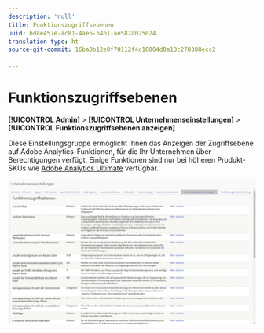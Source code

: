 ```yaml
---
description: 'null'
title: Funktionszugriffsebenen
uuid: bd8e457e-ac81-4ae6-b4b1-ae582a025024
translation-type: ht
source-git-commit: 16ba0b12e0f70112f4c10804d0a13c278388ecc2

---
```



# Funktionszugriffsebenen

**[!UICONTROL Admin]** > **[!UICONTROL Unternehmenseinstellungen]** > **[!UICONTROL Funktionszugriffsebenen anzeigen]**

Diese Einstellungsgruppe ermöglicht Ihnen das Anzeigen der Zugriffsebene auf Adobe Analytics-Funktionen, für die Ihr Unternehmen über Berechtigungen verfügt. Einige Funktionen sind nur bei höheren Produkt-SKUs wie [Adobe Analytics Ultimate](https://www.adobe.com/de/data-analytics-cloud/analytics/ultimate.html) verfügbar.

![](assets/feature-access-levels.png)

